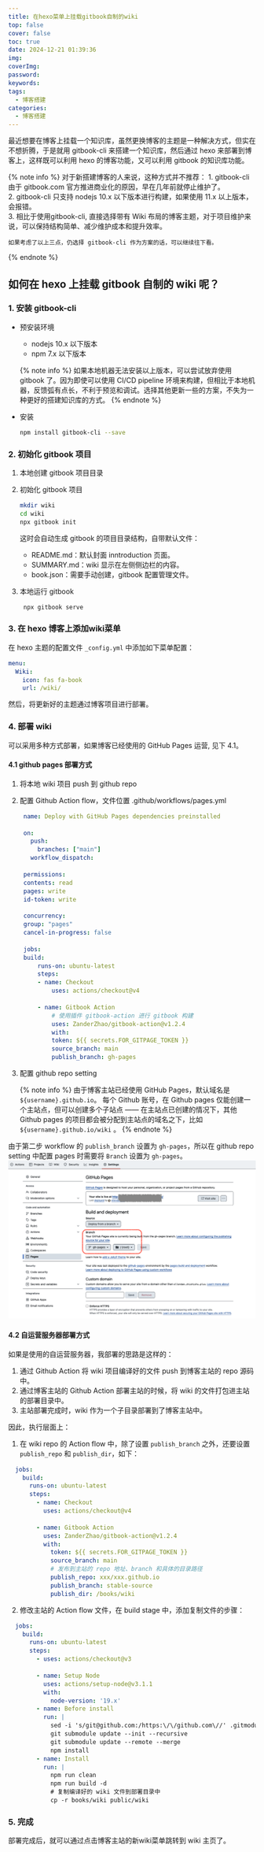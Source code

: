 ```yaml
---
title: 在hexo菜单上挂载gitbook自制的wiki
top: false
cover: false
toc: true
date: 2024-12-21 01:39:36
img: 
coverImg: 
password: 
keywords: 
tags:
  - 博客搭建
categories:
  - 博客搭建
---
```


最近想要在博客上挂载一个知识库，虽然更换博客的主题是一种解决方式，但实在不想折腾，于是就用 gitbook-cli 来搭建一个知识库，然后通过 hexo 来部署到博客上，这样既可以利用 hexo 的博客功能，又可以利用 gitbook 的知识库功能。

{% note info %}
    对于新搭建博客的人来说，这种方式并不推荐：
      1. gitbook-cli 由于 gitbook.com 官方推进商业化的原因，早在几年前就停止维护了。  
      2. gitbook-cli 只支持 nodejs 10.x 以下版本进行构建，如果使用 11.x 以上版本，会报错。  
      3. 相比于使用gitbook-cli, 直接选择带有 Wiki 布局的博客主题，对于项目维护来说，可以保持结构简单、减少维护成本和提升效率。  

    如果考虑了以上三点，仍选择 gitbook-cli 作为方案的话，可以继续往下看。
{% endnote %}
## 如何在 hexo 上挂载 gitbook 自制的 wiki 呢？

### 1. 安装 gitbook-cli

- 预安装环境

  - nodejs 10.x 以下版本
  - npm 7.x 以下版本

  {% note info %}
    如果本地机器无法安装以上版本，可以尝试放弃使用 gitbook 了。因为即使可以使用 CI/CD pipeline 环境来构建，但相比于本地机器，反馈弧有点长，不利于预览和调试。选择其他更新一些的方案，不失为一种更好的搭建知识库的方式。
  {% endnote %}

- 安装

    ```bash
    npm install gitbook-cli --save
    ```

### 2. 初始化 gitbook 项目

1. 本地创建 gitbook 项目目录
2. 初始化 gitbook 项目

    ```bash
    mkdir wiki
    cd wiki
    npx gitbook init
    ```

    这时会自动生成 gitbook 的项目目录结构，自带默认文件：
    - README.md：默认封面 inntroduction 页面。
    - SUMMARY.md：wiki 显示在左侧侧边栏的内容。
    - book.json：需要手动创建，gitbook 配置管理文件。

3. 本地运行 gitbook

   ```bash
    npx gitbook serve
   ```

### 3. 在 hexo 博客上添加wiki菜单

在 hexo 主题的配置文件 `_config.yml` 中添加如下菜单配置：

```yaml
menu:
  Wiki:
    icon: fas fa-book
    url: /wiki/
```

然后，将更新好的主题通过博客项目进行部署。

### 4. 部署 wiki

可以采用多种方式部署，如果博客已经使用的 GitHub Pages 运营, 见下 4.1。

#### 4.1 github pages 部署方式

1. 将本地 wiki 项目 push 到 github repo
2. 配置 Github Action flow，文件位置 .github/workflows/pages.yml

   ```yaml
    name: Deploy with GitHub Pages dependencies preinstalled

    on:
      push:
        branches: ["main"]
      workflow_dispatch:

    permissions:
    contents: read
    pages: write
    id-token: write

    concurrency:
    group: "pages"
    cancel-in-progress: false

    jobs:
    build:
        runs-on: ubuntu-latest
        steps:
        - name: Checkout
            uses: actions/checkout@v4

        - name: Gitbook Action
            # 使用插件 gitbook-action 进行 gitbook 构建
            uses: ZanderZhao/gitbook-action@v1.2.4
            with:
            token: ${{ secrets.FOR_GITPAGE_TOKEN }}
            source_branch: main
            publish_branch: gh-pages
   ```

3. 配置 github repo setting

    {% note info %}
    由于博客主站已经使用 GitHub Pages，默认域名是 `${username}.github.io`。
    每个 Github 账号，在 Github pages 仅能创建一个主站点，但可以创建多个子站点 —— 在主站点已创建的情况下，其他 Github pages 的项目都会被分配到主站点的域名之下，比如`${username}.github.io/wiki` 。
    {% endnote %}

  由于第二步 workflow 的 `publish_branch` 设置为 `gh-pages`，所以在 github repo setting 中配置 pages 时需要将 `Branch` 设置为 `gh-pages`。
  ![在 wiki repo 中配置 pages](./在hexo菜单上挂载gitbook自制的wiki/github-setting-page.png)

#### 4.2 自运营服务器部署方式
如果是使用的自运营服务器，我部署的思路是这样的：

1. 通过 Github Action 将 wiki 项目编译好的文件 push 到博客主站的 repo 源码中。
2. 通过博客主站的 Github Action 部署主站的时候，将 wiki 的文件打包进主站的部署目录中。
3. 主站部署完成时，wiki 作为一个子目录部署到了博客主站中。

因此，执行层面上：

1. 在 wiki repo 的 Action flow 中，除了设置 `publish_branch` 之外，还要设置 `publish_repo` 和 `publish_dir`，如下：

  ```yaml
    jobs:
      build:
        runs-on: ubuntu-latest
        steps:
          - name: Checkout
            uses: actions/checkout@v4

          - name: Gitbook Action
            uses: ZanderZhao/gitbook-action@v1.2.4
            with:
              token: ${{ secrets.FOR_GITPAGE_TOKEN }}
              source_branch: main
              # 发布到主站的 repo 地址、branch 和具体的目录路径
              publish_repo: xxx/xxx.github.io
              publish_branch: stable-source
              publish_dir: /books/wiki
  ```

2. 修改主站的 Action flow 文件，在 build stage 中，添加复制文件的步骤：

  ```yaml
    jobs:
      build:
        runs-on: ubuntu-latest
        steps:
          - uses: actions/checkout@v3

          - name: Setup Node
            uses: actions/setup-node@v3.1.1
            with:
              node-version: '19.x'
          - name: Before install
            run: |
              sed -i 's/git@github.com:/https:\/\/github.com\//' .gitmodules
              git submodule update --init --recursive
              git submodule update --remote --merge
              npm install
          - name: Install
            run: |
              npm run clean
              npm run build -d
              # 复制编译好的 wiki 文件到部署目录中
              cp -r books/wiki public/wiki
  ```

### 5. 完成

部署完成后，就可以通过点击博客主站的新wiki菜单跳转到 wiki 主页了。 